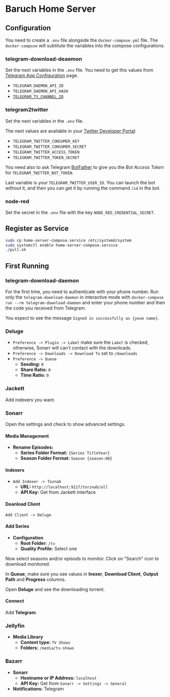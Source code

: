 # Baruch Home Server

## Configuration

You need to create a `.env` file alongside the `docker-compose.yml` file. The `docker-compose` will subtitute the variables into the compose configurations.

### telegram-download-deaemon

Set the next variables in the `.env` file. You need to get this values from [Telegram App Configuration](https://my.telegram.org/apps) page.

- `TELEGRAM_DAEMON_API_ID`
- `TELEGRAM_DAEMON_API_HASH`
- [`TELEGRAM_TV_CHANNEL_ID`](https://stackoverflow.com/a/39943226/839513)

### telegram2twitter

Set the next variables in the `.env` file.

The next values are available in your [Twitter Developer Portal](https://developer.twitter.com/en/portal/projects-and-apps):

- `TELEGRAM_TWITTER_CONSUMER_KEY`
- `TELEGRAM_TWITTER_CONSUMER_SECRET`
- `TELEGRAM_TWITTER_ACCESS_TOKEN`
- `TELEGRAM_TWITTER_TOKEN_SECRET`

You need also to ask Telegram [BotFather](https://t.me/botfather) to give you the *Bot Access Token* for `TELEGRAM_TWITTER_BOT_TOKEN`.

Last variable is your `TELEGRAM_TWITTER_USER_ID`. You can launch the bot without it, and then you can get it by running the command `/id` in the bot.

### node-red

Set the secret in the `.env` file with the key `NODE_RED_CREDENTIAL_SECRET`.

## Register as Service

```bash
sudo cp home-server-compose.service /etc/systemd/system
sudo systemctl enable home-server-compose.service
./pull.sh
```

## First Running

### telegram-download-daemon

For the first time, you need to authenticate with your phone number. Run only the `telegram-download-daemon` in interactive mode with `docker-compose run --rm telegram-download-daemon` and enter your phone number and then the code you received from Telegram.

You expect to see the message `Signed in successfully as {youe name}`.

### Deluge

- `Preference -> Plugin -> Label` make sure the `Label` is checked, otherwise, Sonarr will can't contact with the downloads.
- `Preference -> Downloads -> Download To` set to `/downloads`
- `Preference -> Queue`
  - **Seeding:** `0`
  - **Share Ratio:** `0`
  - **Time Ratio:** `0`

### Jackett

Add indexers you want.

### Sonarr

Open the settings and check to show advanced settings.

#### Media Management

- **Rename Episodes:**
  - **Series Folder Format:** `{Series TitleYear}`
  - **Season Folder Format:** `Season {season:00}`

#### Indexers

- `Add Indexer -> Toznab`
  - **URL:** `http://localhost:9117/torznab/all`
  - **API Key:** Get from Jackett interface

#### Doanload Client

`Add Client -> Deluge`

#### Add Series

- **Configuration**
  - **Root Folder:** `/tv`
  - **Quality Profile:** Select one

Now select seasons and/or episods to monitor. Click on "Search" icon to download monitored.

In **Queue**, make sure you see values in **Inexer**, **Download Client**, **Output Path** and **Progress** columns.

Open **Deluge** and see the downloading torrent.

#### Connect

Add **Telegram**.

### Jellyfin

- **Media Library**
  - **Content type:** `TV Shows`
  - **Folders:** `/media/tv-shows`

### Bazarr

- **Sonarr**
  - **Hostname or IP Address:** `localhost`
  - **API Key:** Get from `Sonarr -> Settings -> General`
- **Notifications:** Telegram
